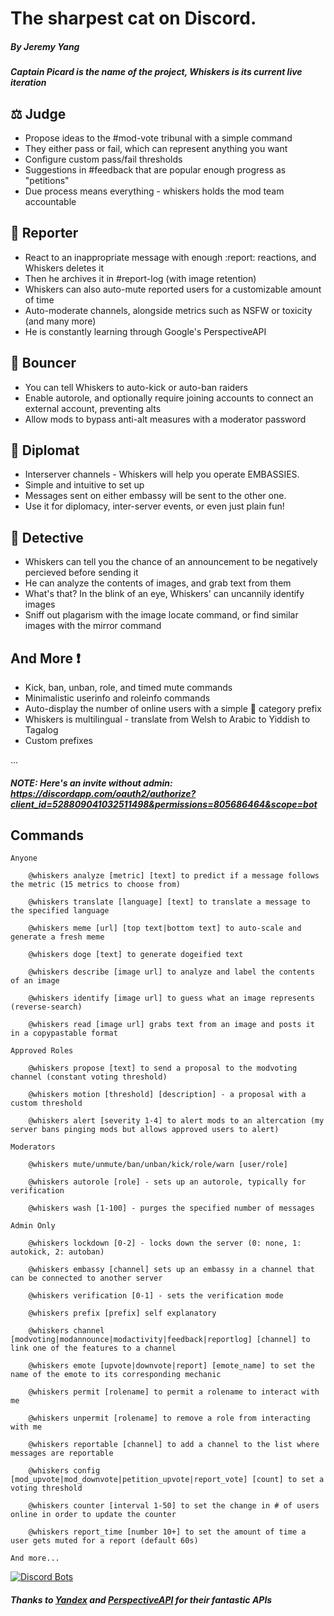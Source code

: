 # The sharpest cat on Discord.
##### By Jeremy Yang
##### Captain Picard is the name of the project, Whiskers is its current live iteration

## ⚖️ Judge
* Propose ideas to the #mod-vote tribunal with a simple command  
* They either pass or fail, which can represent anything you want
* Configure custom pass/fail thresholds
* Suggestions in #feedback that are popular enough progress as "petitions"  
* Due process means everything - whiskers holds the mod team accountable
 
## 📰 Reporter
* React to an inappropriate message with enough :report: reactions, and Whiskers deletes it
* Then he archives it in #report-log (with image retention)
* Whiskers can also auto-mute reported users for a customizable amount of time
* Auto-moderate channels, alongside metrics such as NSFW or toxicity (and many more)
* He is constantly learning through Google's PerspectiveAPI

## 💪 Bouncer 
* You can tell Whiskers to auto-kick or auto-ban raiders
* Enable autorole, and optionally require joining accounts to connect an external account, preventing alts
* Allow mods to bypass anti-alt measures with a moderator password
  
## 🌿 Diplomat
* Interserver channels - Whiskers will help you operate EMBASSIES.
* Simple and intuitive to set up
* Messages sent on either embassy will be sent to the other one.
* Use it for diplomacy, inter-server events, or even just plain fun!
  
## 🔎 Detective
* Whiskers can tell you the chance of an announcement to be negatively percieved before sending it 
* He can analyze the contents of images, and grab text from them
* What's that? In the blink of an eye, Whiskers' can uncannily identify images
* Sniff out plagarism with the image locate command, or find similar images with the mirror command

## And More ❗
* Kick, ban, unban, role, and timed mute commands 
* Minimalistic userinfo and roleinfo commands
* Auto-display the number of online users with a simple 🔺 category prefix
* Whiskers is multilingual - translate from Welsh to Arabic to Yiddish to Tagalog
* Custom prefixes

...
##### NOTE: Here's an invite without admin: https://discordapp.com/oauth2/authorize?client_id=528809041032511498&permissions=805686464&scope=bot

## Commands 
```
Anyone

    @whiskers analyze [metric] [text] to predict if a message follows the metric (15 metrics to choose from)
    
    @whiskers translate [language] [text] to translate a message to the specified language
    
    @whiskers meme [url] [top text|bottom text] to auto-scale and generate a fresh meme
    
    @whiskers doge [text] to generate dogeified text
	
    @whiskers describe [image url] to analyze and label the contents of an image
    
    @whiskers identify [image url] to guess what an image represents (reverse-search)
    
    @whiskers read [image url] grabs text from an image and posts it in a copypastable format
    
Approved Roles

    @whiskers propose [text] to send a proposal to the modvoting channel (constant voting threshold)
    
    @whiskers motion [threshold] [description] - a proposal with a custom threshold
    
    @whiskers alert [severity 1-4] to alert mods to an altercation (my server bans pinging mods but allows approved users to alert)

Moderators

    @whiskers mute/unmute/ban/unban/kick/role/warn [user/role]
    
    @whiskers autorole [role] - sets up an autorole, typically for verification
    
    @whiskers wash [1-100] - purges the specified number of messages

Admin Only

    @whiskers lockdown [0-2] - locks down the server (0: none, 1: autokick, 2: autoban)
    
    @whiskers embassy [channel] sets up an embassy in a channel that can be connected to another server
    
    @whiskers verification [0-1] - sets the verification mode

    @whiskers prefix [prefix] self explanatory
   
    @whiskers channel [modvoting|modannounce|modactivity|feedback|reportlog] [channel] to link one of the features to a channel
    
    @whiskers emote [upvote|downvote|report] [emote_name] to set the name of the emote to its corresponding mechanic
    
    @whiskers permit [rolename] to permit a rolename to interact with me
    
    @whiskers unpermit [rolename] to remove a role from interacting with me
    
    @whiskers reportable [channel] to add a channel to the list where messages are reportable

    @whiskers config [mod_upvote|mod_downvote|petition_upvote|report_vote] [count] to set a voting threshold

    @whiskers counter [interval 1-50] to set the change in # of users online in order to update the counter
    
    @whiskers report_time [number 10+] to set the amount of time a user gets muted for a report (default 60s)

And more...
```

[![Discord Bots](https://discordbots.org/api/widget/528809041032511498.svg?usernamecolor=FFFFFF&topcolor=000000&datacolor=FFFFFF&middlecolor=000000&highlightcolor=000000&labelcolor=ff9c00)](https://discordbots.org/bot/511672691028131872)

##### Thanks to [Yandex](http://translate.yandex.com/) and [PerspectiveAPI](https://perspectiveapi.com) for their fantastic APIs
